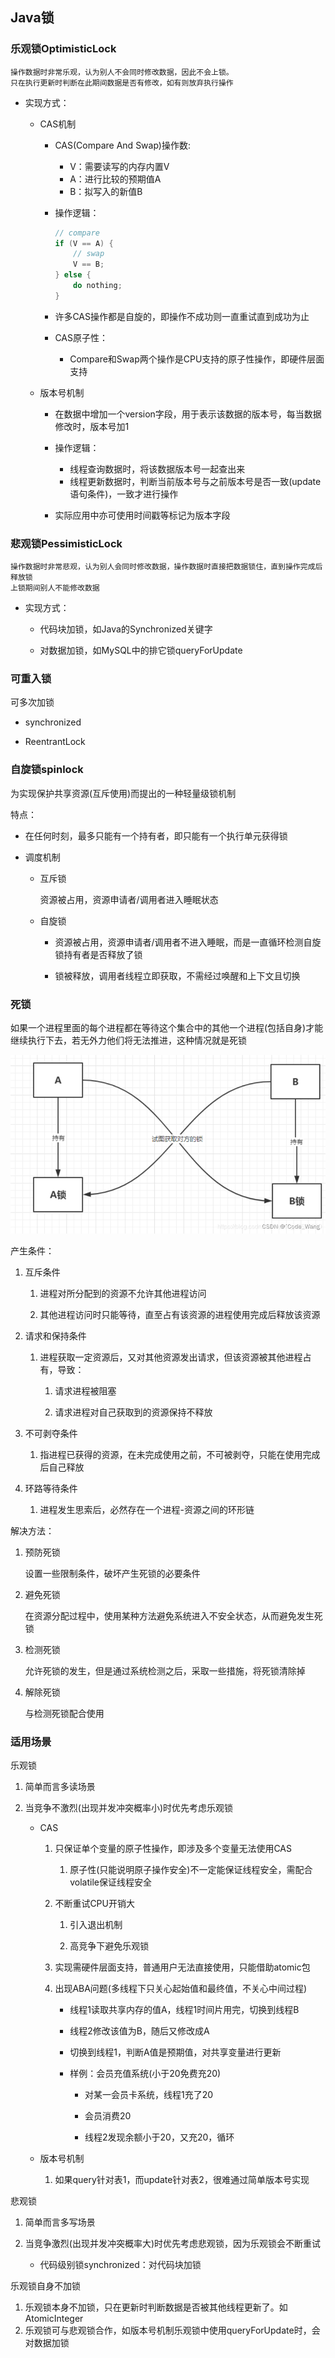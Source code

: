 ## Java锁

### 乐观锁OptimisticLock

    操作数据时非常乐观，认为别人不会同时修改数据，因此不会上锁。
    只在执行更新时判断在此期间数据是否有修改，如有则放弃执行操作

* 实现方式：
  
    * CAS机制

        * CAS(Compare And Swap)操作数:

            * V：需要读写的内存内置V
            * A：进行比较的预期值A
            * B：拟写入的新值B
            
        * 操作逻辑：
          
            ```java
            // compare
            if (V == A) {
                // swap
                V == B;
            } else {
                do nothing;
            }
            ```
          
        * 许多CAS操作都是自旋的，即操作不成功则一直重试直到成功为止
        
        * CAS原子性：
            * Compare和Swap两个操作是CPU支持的原子性操作，即硬件层面支持

    * 版本号机制
      
        * 在数据中增加一个version字段，用于表示该数据的版本号，每当数据修改时，版本号加1

        * 操作逻辑：
          
            * 线程查询数据时，将该数据版本号一起查出来
            * 线程更新数据时，判断当前版本号与之前版本号是否一致(update语句条件)，一致才进行操作
    
        * 实际应用中亦可使用时间戳等标记为版本字段
  
### 悲观锁PessimisticLock

    操作数据时非常悲观，认为别人会同时修改数据，操作数据时直接把数据锁住，直到操作完成后释放锁
    上锁期间别人不能修改数据

* 实现方式：

    * 代码块加锁，如Java的Synchronized关键字
  
    * 对数据加锁，如MySQL中的排它锁queryForUpdate

### 可重入锁

可多次加锁

* synchronized

* ReentrantLock

### 自旋锁spinlock

为实现保护共享资源(互斥使用)而提出的一种轻量级锁机制

特点：

* 在任何时刻，最多只能有一个持有者，即只能有一个执行单元获得锁

* 调度机制

    * 互斥锁
    
        资源被占用，资源申请者/调用者进入睡眠状态
      
    * 自旋锁
      
        * 资源被占用，资源申请者/调用者不进入睡眠，而是一直循环检测自旋锁持有者是否释放了锁
    
        * 锁被释放，调用者线程立即获取，不需经过唤醒和上下文且切换

### 死锁

如果一个进程里面的每个进程都在等待这个集合中的其他一个进程(包括自身)才能继续执行下去，若无外力他们将无法推进，这种情况就是死锁

![DeadLock.png](images/DeadLock.png)

产生条件：

1. 互斥条件

    1. 进程对所分配到的资源不允许其他进程访问

    2. 其他进程访问时只能等待，直至占有该资源的进程使用完成后释放该资源
    

2. 请求和保持条件

    1. 进程获取一定资源后，又对其他资源发出请求，但该资源被其他进程占有，导致：
    
        1. 请求进程被阻塞
    
        2. 请求进程对自己获取到的资源保持不释放
    
3. 不可剥夺条件

    1. 指进程已获得的资源，在未完成使用之前，不可被剥夺，只能在使用完成后自己释放
    
4. 环路等待条件

    1. 进程发生思索后，必然存在一个进程-资源之间的环形链
        
解决方法：

1. 预防死锁

    设置一些限制条件，破坏产生死锁的必要条件
    
2. 避免死锁

    在资源分配过程中，使用某种方法避免系统进入不安全状态，从而避免发生死锁
    
3. 检测死锁

    允许死锁的发生，但是通过系统检测之后，采取一些措施，将死锁清除掉

4. 解除死锁

    与检测死锁配合使用

### 适用场景

乐观锁

1. 简单而言多读场景
   
2. 当竞争不激烈(出现并发冲突概率小)时优先考虑乐观锁

    * CAS
    
        1. 只保证单个变量的原子性操作，即涉及多个变量无法使用CAS
            
            1. 原子性(只能说明原子操作安全)不一定能保证线程安全，需配合volatile保证线程安全
            
        2. 不断重试CPU开销大
               
            1. 引入退出机制
               
            2. 高竞争下避免乐观锁
          
        3. 实现需硬件层面支持，普通用户无法直接使用，只能借助atomic包
    
        4. 出现ABA问题(多线程下只关心起始值和最终值，不关心中间过程)
           
            * 线程1读取共享内存的值A，线程1时间片用完，切换到线程B
    
            * 线程2修改该值为B，随后又修改成A
              
            * 切换到线程1，判断A值是预期值，对共享变量进行更新
              
            * 样例：会员充值系统(小于20免费充20)
        
                * 对某一会员卡系统，线程1充了20
    
                * 会员消费20
    
                * 线程2发现余额小于20，又充20，循环
    
    * 版本号机制
      
        1. 如果query针对表1，而update针对表2，很难通过简单版本号实现

悲观锁

1. 简单而言多写场景

2. 当竞争激烈(出现并发冲突概率大)时优先考虑悲观锁，因为乐观锁会不断重试

    * 代码级别锁synchronized：对代码块加锁

乐观锁自身不加锁

1. 乐观锁本身不加锁，只在更新时判断数据是否被其他线程更新了。如AtomicInteger
2. 乐观锁可与悲观锁合作，如版本号机制乐观锁中使用queryForUpdate时，会对数据加锁